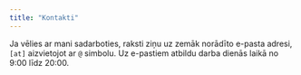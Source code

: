 ```yaml
---
title: "Kontakti"
---
```


Ja vēlies ar mani sadarboties, raksti ziņu uz zemāk norādīto e-pasta adresi, `[at]` aizvietojot ar `@` simbolu. Uz e-pastiem atbildu darba dienās laikā no 9:00 līdz 20:00.



